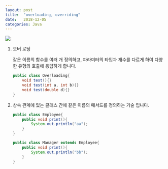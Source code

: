 ```yaml
---
layout: post
title:  "overloading, overriding"
date:   2018-12-05
categories: Java
---
```


![](/image/overloading.png)

1. 오버 로딩

   같은 이름의 함수를 여러 개 정의하고, 파라미터의 타입과 개수를 다르게 하여 다양한 유형의 호출에 응답하게 합니다.

   ```java
   public class Overloading{
       void test(){}
       void test(int a, int b){}
       void test(double d){}
   }
   ```

2. 상속 관계에 있는 클래스 간에 같은 이름의 매서드를 정의하는 기술 입니다.

   ```java
   public class Employee{
       public void print(){
           System.out.println("aa");
       }
   }
   
   public class Manager extends Employee{
       public void print(){
           System.out.println("bb");
       }
   }
   ```